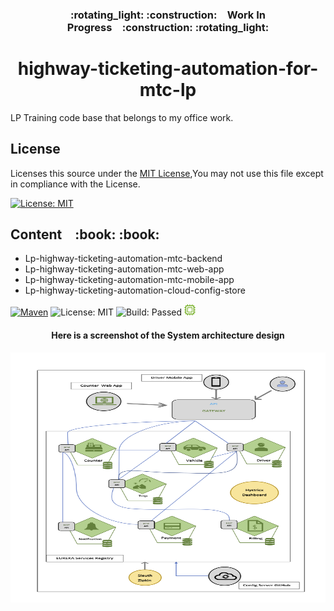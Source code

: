 <h3 align="center">:rotating_light: :construction:&ensp;&ensp;Work In Progress&ensp;&ensp;:construction: :rotating_light:</h3>
<h1 align="center">highway-ticketing-automation-for-mtc-lp</h1>

<p>LP Training code base that belongs to my office work.</P>

<h2>License</h2>

<p>Licenses this source under the <u>MIT License</u>,You may not use this file except in compliance with the License.</p>
<!-- Badges -->
<p align="left">
  <a href="LICENSE.md">
    <img src="https://img.shields.io/badge/License-MIT-blue.svg" alt="License: MIT" height="18">
  </a>
</p>

<h2>Content&ensp;&ensp;:book: :book:</h2>

<ul>
    <li>Lp-highway-ticketing-automation-mtc-backend</li>
    <li>Lp-highway-ticketing-automation-mtc-web-app</li>
    <li>Lp-highway-ticketing-automation-mtc-mobile-app</li>
    <li>Lp-highway-ticketing-automation-cloud-config-store</li>
</ul>

[![Maven](https://img.shields.io/badge/maven%20central-2.0-yellowgreen)](http://stackoverflow.com/questions/tagged/maven)
<img src="https://spring.io/images/spring-logo-9146a4d3298760c2e7e49595184e1975.svg" alt="License: MIT" height="25">
  <a>
    <img src="https://img.shields.io/badge/Build-Passed-green" alt="Build: Passed" height="18">
  </a>
 <a>
  <img src="https://raw.githubusercontent.com/acervenky/animated-github-badges/master/assets/devbadge.gif" alt="Build: Passed" height="18">
 </a>


<h4 align="center">Here is a screenshot of the System architecture design</h4>
<!-- image -->
<img src="./assest/systemdesgin.png"
alt="App Screenshots" height="400" width="880">